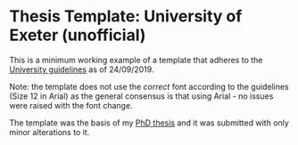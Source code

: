 # Thesis Template: University of Exeter (unofficial)

This is a minimum working example of a template that adheres to the
[University guidelines](http://as.exeter.ac.uk/academic-policy-standards/tqa-manual/pgr/presentationoftheses/)
as of 24/09/2019. 

Note: the template does not use the *correct* font according to the guidelines (Size 12 in Arial)
as the general consensus is that using Arial - no issues were raised with the font change.

The template was the basis of my [PhD thesis](https://ore.exeter.ac.uk/repository/handle/10871/38781) 
and it was submitted with only minor alterations to it.
